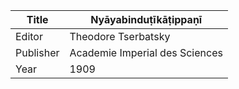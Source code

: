 |Title | Nyāyabinduṭīkāṭippaṇī 
| --- | --- 
|Editor | Theodore Tserbatsky
|Publisher | Academie Imperial des Sciences
|Year | 1909